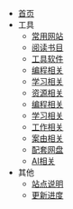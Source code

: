 - [首页](README.md)
- 工具
    - [常用网站](home/site.md)
    - [阅读书目](home/book.md)
    - [工具软件](home/soft.md)
    - [编程相关](home/code.md)
    - [学习相关](home/xue-xi.md)  
    - [资源相关](home/zi-yuan.md)
    - [编程相关](home/code.md)
    - [学习相关](home/xue-xi.md)  
    - [工作相关](home/work.md)
    - [案由相关](home/an-you.md)
    - [配套网盘](http://falv.ysepan.com)
    - [AI相关](home/AI.md)
- 其他
    - [站点说明](home/shuo-ming.md)
    - [更新进度](home/geng-xin.md)
    
      